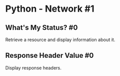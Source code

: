 # Python - Network #1

## What's My Status? #0
Retrieve a resource and display information about it.

## Response Header Value #0
Display response headers.

